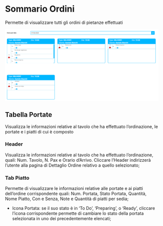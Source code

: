 # Sommario Ordini

<div>Permette di visualizzare tutti gli ordini di pietanze effettuati</div>

![orderSummary](../assets/img/imgKitchen/orderSummary.png#orderSummary)

## Tabella Portate

Visualizza le informazioni relative al tavolo che ha effettuato l’ordinazione, le portate e i piatti di cui è composto

### Header

Visualizza le informazioni relative al tavolo che ha effettuato l’ordinazione, quali: Num. Tavolo, N. Pax e Orario d’Arrivo. Cliccare l’Header indirizzerà l’utente alla pagina di Dettaglio Ordine relativo a quello selezionato;

### Tab Piatto

Permette di visualizzare le informazioni relative alle portate e ai piatti dell’ordine corrispondente quali: Num. Portata, Stato Portata, Quantità, Nome Piatto, Con e Senza, Note e Quantità di piatti per sedia;

* Icona Portata: se il suo stato è in ‘To Do’, ‘Preparing’, o ‘Ready’, cliccare l’icona corrispondente permette di cambiare lo stato della portata selezionata in uno dei precedentemente elencati;